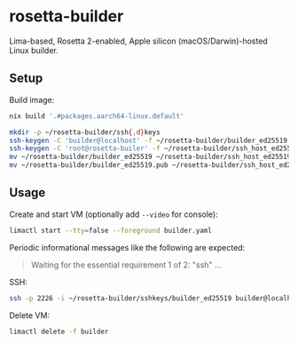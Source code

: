# rosetta-builder

Lima-based, Rosetta 2-enabled, Apple silicon (macOS/Darwin)-hosted Linux builder.

## Setup

Build image:
```sh
nix build '.#packages.aarch64-linux.default'
```

```sh
mkdir -p ~/rosetta-builder/ssh{,d}keys
ssh-keygen -C 'builder@localhost' -f ~/rosetta-builder/builder_ed25519 -N '' -t ed25519
ssh-keygen -C 'root@rosetta-builer' -f ~/rosetta-builder/ssh_host_ed25519_key -N '' -t ed25519
mv ~/rosetta-builder/builder_ed25519 ~/rosetta-builder/ssh_host_ed25519_key.pub ~/rosetta-builder/sshkeys/
mv ~/rosetta-builder/builder_ed25519.pub ~/rosetta-builder/ssh_host_ed25519_key ~/rosetta-builder/sshdkeys/
```

## Usage

Create and start VM (optionally add `--video` for console):
```sh
limactl start --tty=false --foreground builder.yaml
```
Periodic informational messages like the following are expected:
> Waiting for the essential requirement 1 of 2: "ssh" ...

SSH:
```sh
ssh -p 2226 -i ~/rosetta-builder/sshkeys/builder_ed25519 builder@localhost
```

Delete VM:
```sh
limactl delete -f builder
```

